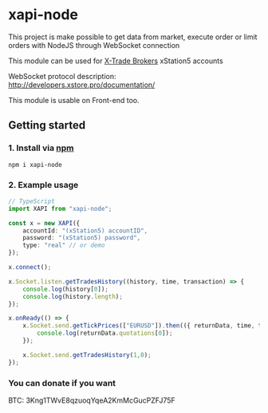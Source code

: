 # xapi-node

This project is make possible to get data from market, execute order or limit orders with NodeJS through WebSocket connection

This module can be used for [X-Trade Brokers](https://www.xtb.com/en) xStation5 accounts

WebSocket protocol description: http://developers.xstore.pro/documentation/

This module is usable on Front-end too.

## Getting started

### 1. Install via [npm](https://www.npmjs.com/package/xapi-node)

```
npm i xapi-node
```

### 2. Example usage
```ts
// TypeScript
import XAPI from "xapi-node";

const x = new XAPI({
	accountId: "(xStation5) accountID",
	password: "(xStation5) password",
	type: "real" // or demo
});

x.connect();

x.Socket.listen.getTradesHistory((history, time, transaction) => {
	console.log(history[0]);
	console.log(history.length);
});

x.onReady(() => {
	x.Socket.send.getTickPrices(["EURUSD"]).then(({ returnData, time, transaction }) => {
		console.log(returnData.quotations[0]);
	});

	x.Socket.send.getTradesHistory(1,0);
});
```

### You can donate if you want
BTC: 3Kng1TWvE8qzuoqYqeA2KmMcGucPZFJ75F
